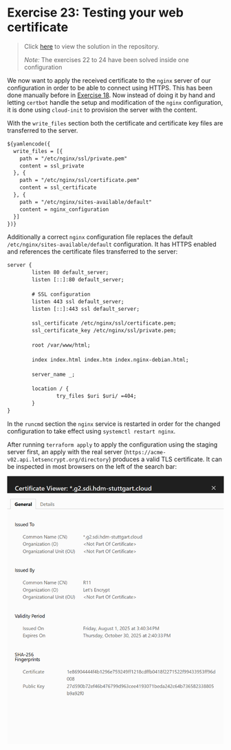 # Exercise 23: Testing your web certificate

> Click [here](https://github.com/DWalz/sdi-25/tree/main/exercise22) to view the solution in the repository.
>
> *Note:* The exercises 22 to 24 have been solved inside one configuration

We now want to apply the received certificate to the `nginx` server of our configuration in order to be able to connect using HTTPS.
This has been done manually before in [Exercise 18](./exercise18.md).
Now instead of doing it by hand and letting `certbot` handle the setup and modification of the `nginx` configuration, it is done using `cloud-init` to provision the server with the content.

With the `write_files` section both the certificate and certificate key files are transferred to the server.

```txt
${yamlencode({
  write_files = [{
    path = "/etc/nginx/ssl/private.pem"
    content = ssl_private
  }, {
    path = "/etc/nginx/ssl/certificate.pem"
    content = ssl_certificate
  }, {
    path = "/etc/nginx/sites-available/default"
    content = nginx_configuration
  }]
})}
```

Additionally a correct `nginx` configuration file replaces the default `/etc/nginx/sites-available/default` configuration.
It has HTTPS enabled and references the certificate files transferred to the server:

```txt
server {
        listen 80 default_server;
        listen [::]:80 default_server;

        # SSL configuration
        listen 443 ssl default_server;
        listen [::]:443 ssl default_server;

        ssl_certificate /etc/nginx/ssl/certificate.pem;
        ssl_certificate_key /etc/nginx/ssl/private.pem;

        root /var/www/html;

        index index.html index.htm index.nginx-debian.html;

        server_name _;

        location / {
                try_files $uri $uri/ =404;
        }
}
```

In the `runcmd` section the `nginx` service is restarted in order for the changed configuration to take effect using `systemctl restart nginx`.

After running `terraform apply` to apply the configuration using the staging server first, an apply with the real server (`https://acme-v02.api.letsencrypt.org/directory`) produces a valid TLS certificate.
It can be inspected in most browsers on the left of the search bar:

![TLS certificate by Let's encrypt](./images/ssl_certificate.png)